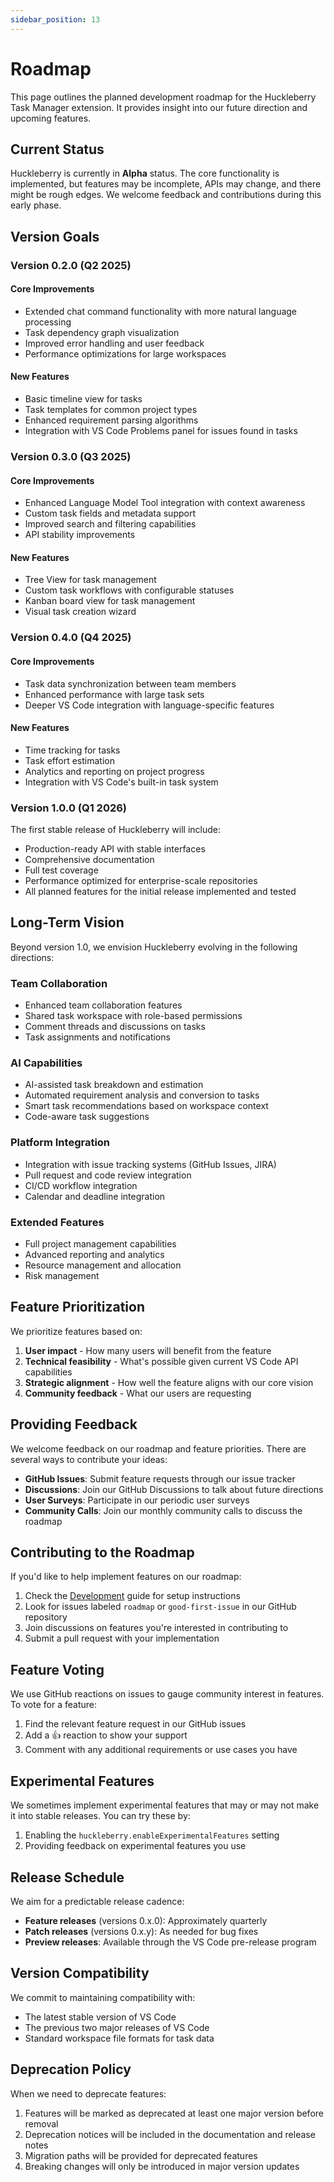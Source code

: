 ```yaml
---
sidebar_position: 13
---
```


# Roadmap

This page outlines the planned development roadmap for the Huckleberry Task Manager extension. It provides insight into our future direction and upcoming features.

## Current Status

Huckleberry is currently in **Alpha** status. The core functionality is implemented, but features may be incomplete, APIs may change, and there might be rough edges. We welcome feedback and contributions during this early phase.

## Version Goals

### Version 0.2.0 (Q2 2025)

#### Core Improvements
- Extended chat command functionality with more natural language processing
- Task dependency graph visualization
- Improved error handling and user feedback
- Performance optimizations for large workspaces

#### New Features
- Basic timeline view for tasks
- Task templates for common project types
- Enhanced requirement parsing algorithms
- Integration with VS Code Problems panel for issues found in tasks

### Version 0.3.0 (Q3 2025)

#### Core Improvements
- Enhanced Language Model Tool integration with context awareness
- Custom task fields and metadata support
- Improved search and filtering capabilities
- API stability improvements

#### New Features
- Tree View for task management
- Custom task workflows with configurable statuses
- Kanban board view for task management
- Visual task creation wizard

### Version 0.4.0 (Q4 2025)

#### Core Improvements
- Task data synchronization between team members
- Enhanced performance with large task sets
- Deeper VS Code integration with language-specific features

#### New Features
- Time tracking for tasks
- Task effort estimation
- Analytics and reporting on project progress
- Integration with VS Code's built-in task system

### Version 1.0.0 (Q1 2026)

The first stable release of Huckleberry will include:

- Production-ready API with stable interfaces
- Comprehensive documentation
- Full test coverage
- Performance optimized for enterprise-scale repositories
- All planned features for the initial release implemented and tested

## Long-Term Vision

Beyond version 1.0, we envision Huckleberry evolving in the following directions:

### Team Collaboration
- Enhanced team collaboration features
- Shared task workspace with role-based permissions
- Comment threads and discussions on tasks
- Task assignments and notifications

### AI Capabilities
- AI-assisted task breakdown and estimation
- Automated requirement analysis and conversion to tasks
- Smart task recommendations based on workspace context
- Code-aware task suggestions

### Platform Integration
- Integration with issue tracking systems (GitHub Issues, JIRA)
- Pull request and code review integration
- CI/CD workflow integration
- Calendar and deadline integration

### Extended Features
- Full project management capabilities
- Advanced reporting and analytics
- Resource management and allocation
- Risk management

## Feature Prioritization

We prioritize features based on:

1. **User impact** - How many users will benefit from the feature
2. **Technical feasibility** - What's possible given current VS Code API capabilities
3. **Strategic alignment** - How well the feature aligns with our core vision
4. **Community feedback** - What our users are requesting

## Providing Feedback

We welcome feedback on our roadmap and feature priorities. There are several ways to contribute your ideas:

- **GitHub Issues**: Submit feature requests through our issue tracker
- **Discussions**: Join our GitHub Discussions to talk about future directions
- **User Surveys**: Participate in our periodic user surveys
- **Community Calls**: Join our monthly community calls to discuss the roadmap

## Contributing to the Roadmap

If you'd like to help implement features on our roadmap:

1. Check the [Development](./development.md) guide for setup instructions
2. Look for issues labeled `roadmap` or `good-first-issue` in our GitHub repository
3. Join discussions on features you're interested in contributing to
4. Submit a pull request with your implementation

## Feature Voting

We use GitHub reactions on issues to gauge community interest in features. To vote for a feature:

1. Find the relevant feature request in our GitHub issues
2. Add a 👍 reaction to show your support
3. Comment with any additional requirements or use cases you have

## Experimental Features

We sometimes implement experimental features that may or may not make it into stable releases. You can try these by:

1. Enabling the `huckleberry.enableExperimentalFeatures` setting
2. Providing feedback on experimental features you use

## Release Schedule

We aim for a predictable release cadence:

- **Feature releases** (versions 0.x.0): Approximately quarterly
- **Patch releases** (versions 0.x.y): As needed for bug fixes
- **Preview releases**: Available through the VS Code pre-release program

## Version Compatibility

We commit to maintaining compatibility with:

- The latest stable version of VS Code
- The previous two major releases of VS Code
- Standard workspace file formats for task data

## Deprecation Policy

When we need to deprecate features:

1. Features will be marked as deprecated at least one major version before removal
2. Deprecation notices will be included in the documentation and release notes
3. Migration paths will be provided for deprecated features
4. Breaking changes will only be introduced in major version updates